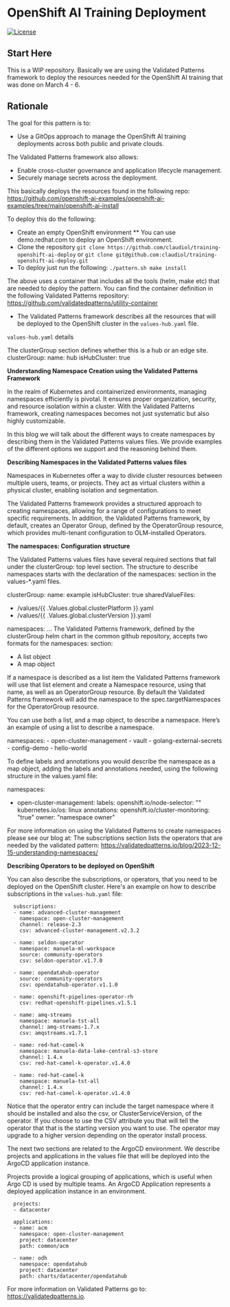 # OpenShift AI Training Deployment

[![License](https://img.shields.io/badge/License-Apache%202.0-blue.svg)](https://opensource.org/licenses/Apache-2.0)


## Start Here

This is a WIP repository.  Basically we are using the Validated Patterns framework to deploy the resources needed for the 
OpenShift AI training that was done on March 4 - 6.

## Rationale

The goal for this pattern is to:

* Use a GitOps approach to manage the OpenShift AI training deployments across both public and private clouds.

The Validated Patterns framework also allows:
* Enable cross-cluster governance and application lifecycle management.
* Securely manage secrets across the deployment.

This basically deploys the resources found in the following repo: https://github.com/openshift-ai-examples/openshift-ai-examples/tree/main/openshift-ai-install

To deploy this do the following:

* Create an empty OpenShift environment
** You can use demo.redhat.com to deploy an OpenShift environment.
* Clone the repository
`git clone https://github.com/claudiol/training-openshift-ai-deploy`
or 
`git clone git@github.com:claudiol/training-openshift-ai-deploy.git`
* To deploy just run the following:
`./pattern.sh make install`

The above uses a container that includes all the tools (helm, make etc) that are needed to deploy the pattern.  You can find the container 
definition in the following Validated Patterns repository: https://github.com/validatedpatterns/utility-container

* The Validated Patterns framework describes all the resources that will be deployed to the OpenShift cluster in the `values-hub.yaml` file.

`values-hub.yaml` details

The clusterGroup section defines whether this is a hub or an edge site.
clusterGroup:
  name: hub
  isHubCluster: true

**Understanding Namespace Creation using the Validated Patterns Framework**

In the realm of Kubernetes and containerized environments, managing namespaces efficiently is pivotal. It ensures proper organization, security, and resource isolation within a cluster. With the Validated Patterns framework, creating namespaces becomes not just systematic but also highly customizable.

In this blog we will talk about the different ways to create namespaces by describing them in the Validated Patterns values files. We provide examples of the different options we support and the reasoning behind them.

**Describing Namespaces in the Validated Patterns values files**

Namespaces in Kubernetes offer a way to divide cluster resources between multiple users, teams, or projects. They act as virtual clusters within a physical cluster, enabling isolation and segmentation.

The Validated Patterns framework provides a structured approach to creating namespaces, allowing for a range of configurations to meet specific requirements. In addition, the Validated Patterns framework, by default, creates an Operator Group, defined by the OperatorGroup resource, which provides multi-tenant configuration to OLM-installed Operators.

**The namespaces: Configuration structure**

The Validated Patterns values files have several required sections that fall under the clusterGroup: top level section. The structure to describe namespaces starts with the declaration of the namespaces: section in the values-*.yaml files.

clusterGroup:
  name: example
  isHubCluster: true
  sharedValueFiles:
  - /values/{{ .Values.global.clusterPlatform }}.yaml
  - /values/{{ .Values.global.clusterVersion }}.yaml

  namespaces:
     …
The Validated Patterns framework, defined by the clusterGroup helm chart in the common github repository, accepts two formats for the namespaces: section:

* A list object
* A map object

If a namespace is described as a list item the Validated Patterns framework will use that list element and create a Namespace resource, using that name, as well as an OperatorGroup resource. By default the Validated Patterns framework will add the namespace to the spec.targetNamespaces for the OperatorGroup resource.

You can use both a list, and a map object, to describe a namespace. Here’s an example of using a list to describe a namespace.

  namespaces:
    - open-cluster-management
    - vault
    - golang-external-secrets
    - config-demo
    - hello-world

To define labels and annotations you would describe the namespace as a map object, adding the labels and annotations needed, using the following structure in the values.yaml file:

  namespaces:
  - open-cluster-management:
      labels:
        openshift.io/node-selector: ""
        kubernetes.io/os: linux
      annotations:
        openshift.io/cluster-monitoring: "true"
        owner: "namespace owner"

For more information on using the Validated Patterns to create namespaces please see our blog at: 
The subscriptions section lists the operators that are needed by the validated pattern:
https://validatedpatterns.io/blog/2023-12-15-understanding-namespaces/

**Describing Operators to be deployed on OpenShift**

You can also describe the subscriptions, or operators, that you need to be deployed on the OpenShift cluster.  Here's an example on how to describe subscriptions in the `values-hub.yaml` file:

````
  subscriptions:                                                                                       
  - name: advanced-cluster-management                                                                  
    namespace: open-cluster-management                                                                 
    channel: release-2.3                                                                               
    csv: advanced-cluster-management.v2.3.2                                                            
                                                                                                       
  - name: seldon-operator                                                                              
    namespace: manuela-ml-workspace                                                                    
    source: community-operators                                                                        
    csv: seldon-operator.v1.7.0                                                                        
                                                                                                       
  - name: opendatahub-operator                                                                         
    source: community-operators                                                                        
    csv: opendatahub-operator.v1.1.0                                                                   
                                                                                                       
  - name: openshift-pipelines-operator-rh                                                              
    csv: redhat-openshift-pipelines.v1.5.1
    
  - name: amq-streams                                                                                  
    namespace: manuela-tst-all                                                                         
    channel: amq-streams-1.7.x                                                                         
    csv: amqstreams.v1.7.1                                                                             
                                                                                                       
  - name: red-hat-camel-k                                                                              
    namespace: manuela-data-lake-central-s3-store                                                      
    channel: 1.4.x                                                                                     
    csv: red-hat-camel-k-operator.v1.4.0                                                               
                                                                                                       
  - name: red-hat-camel-k                                                                              
    namespace: manuela-tst-all                                                                         
    channel: 1.4.x                                                                                     
    csv: red-hat-camel-k-operator.v1.4.0   
````


Notice that the operator entry can include the target namespace where it should be installed and also the csv, or ClusterServiceVersion, of the operator. If you choose to use the CSV attribute you that will tell the operator that that is the starting version you want to use.  The operator may upgrade to a higher version depending on the operator install process. 

The next two sections are related to the ArgoCD environment. We describe projects and applications in the values file that will be deployed into the ArgoCD application instance.

Projects provide a logical grouping of applications, which is useful when Argo CD is used by multiple teams. An ArgoCD Application represents a deployed application instance in an environment.

````
  projects:
  - datacenter

  applications:
  - name: acm
    namespace: open-cluster-management
    project: datacenter
    path: common/acm

  - name: odh
    namespace: opendatahub
    project: datacenter
    path: charts/datacenter/opendatahub

````

For more information on Validated Patterns go to: https://validatedpatterns.io.

